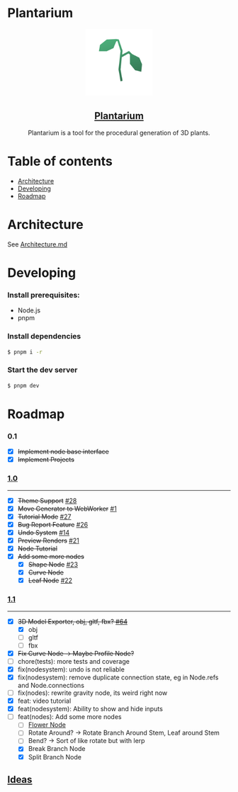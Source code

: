 # Plantarium

<div align="center">

<img src="frontend/static/favicon/favicon.svg" width="30%"/>

<a href="https://plant.jim-fx.com/"><h2 align="center">Plantarium</h2></a>

  <p align="center">
    Plantarium is a tool for the procedural generation of 3D plants.
  </p>

</div>

# Table of contents

- [Architecture](#architecture)
- [Developing](#developing)
- [Roadmap](#roadmap)

# Architecture

See [Architecture.md](./ARCHITECTURE.md)

# Developing

### Install prerequisites:

- Node.js
- pnpm

### Install dependencies

```bash
$ pnpm i -r
```

### Start the dev server

```bash
$ pnpm dev
```

# Roadmap

### 0.1

- [x] ~~Implement node base interface~~
- [x] ~~Implement Projects~~

### [1.0](https://git.jim-fx.com/max/plantarium/milestone/1)

---

- [x] ~~Theme Support~~ [#28](https://git.jim-fx.com/max/plantarium/issues/28)
- [x] ~~Move Generator to WebWorker~~ [#1](https://git.jim-fx.com/max/plantarium/issues/1)
- [x] ~~Tutorial Mode~~ [#27](https://git.jim-fx.com/max/plantarium/issues/27)
- [x] ~~Bug Report Feature~~ [#26](https://git.jim-fx.com/max/plantarium/issues/26)
- [x] ~~Undo System~~ [#14](https://git.jim-fx.com/max/plantarium/issues/14)
- [x] ~~Preview Renders~~ [#21](https://git.jim-fx.com/max/plantarium/issues/21)
- [x] ~~Node Tutorial~~
- [x] ~~Add some more nodes~~
  - [x] ~~Shape Node~~ [#23](https://git.jim-fx.com/max/plantarium/issues/23)
  - [x] ~~Curve Node~~
  - [x] ~~Leaf Node~~ [#22](https://git.jim-fx.com/max/plantarium/issues/22)

### [1.1](https://git.jim-fx.com/max/plantarium/milestone/2)

---

- [x] ~~3D Model Exporter, obj, gltf, fbx? [#64](https://github.com/jim-fx/plantarium/issues/64)~~
  - [x] obj
  - [ ] gltf
  - [ ] fbx
- [x] ~~Fix Curve Node -> Maybe Profile Node?~~
- [ ] chore(tests): more tests and coverage
- [x] fix(nodesystem): undo is not reliable
- [x] fix(nodesystem): remove duplicate connection state, eg in Node.refs and Node.connections
- [ ] fix(nodes): rewrite gravity node, its weird right now
- [x] feat: video tutorial
- [x] feat(nodesystem): Ability to show and hide inputs
- [ ] feat(nodes): Add some more nodes
  - [ ] [Flower Node](./ideas/o-flower-node.md)
  - [ ] Rotate Around? -> Rotate Branch Around Stem, Leaf around Stem
  - [ ] Bend? ->  Sort of like rotate but with lerp
  - [x] Break Branch Node
  - [x] Split Branch Node

## [Ideas](./ideas/)
